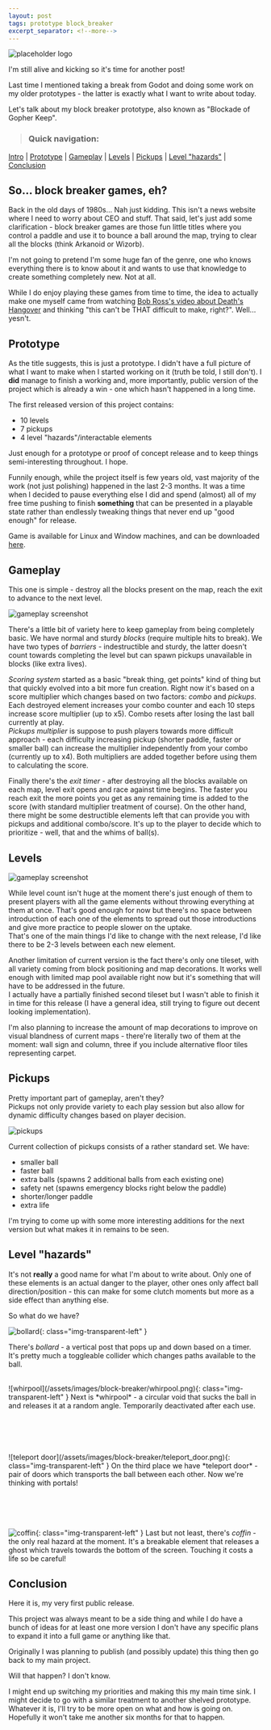 ```yaml
---
layout: post
tags: prototype block_breaker
excerpt_separator: <!--more-->
---
```

![placeholder logo](/assets/images/block-breaker/logo_placeholder.png)

I'm still alive and kicking so it's time for another post!

Last time I mentioned taking a break from Godot and doing some work on my older prototypes - the latter is exactly what I want to write about today.

Let's talk about my block breaker prototype, also known as "Blockade of Gopher Keep".
<!--more-->
> ### Quick navigation:
[Intro](#so-block-breaker-games-eh) | [Prototype](#prototype) | [Gameplay](#gameplay) | [Levels](#levels) | [Pickups](#pickups) | [Level "hazards"](#level-hazards) | [Conclusion](#conclusion)

## So... block breaker games, eh?

Back in the old days of 1980s... Nah just kidding. This isn't a news website where I need to worry about CEO and stuff. That said, let's just add some clarification - block breaker games are those fun little titles where you control a paddle and use it to bounce a ball around the map, trying to clear all the blocks (think Arkanoid or Wizorb).

I'm not going to pretend I'm some huge fan of the genre, one who knows everything there is to know about it and wants to use that knowledge to create something completely new. Not at all.

While I do enjoy playing these games from time to time, the idea to actually make one myself came from watching [Bob Ross's video about Death's Hangover](https://youtu.be/aTxuQVIc-Z0) and thinking "this can't be THAT difficult to make, right?". Well... yesn't.

## Prototype

As the title suggests, this is just a prototype. I didn't have a full picture of what I want to make when I started working on it (truth be told, I still don't).
I **did** manage to finish a working and, more importantly, public version of the project which is already a win - one which hasn't happened in a long time.

The first released version of this project contains:
- 10 levels
- 7 pickups
- 4 level "hazards"/interactable elements

Just enough for a prototype or proof of concept release and to keep things semi-interesting throughout. I hope.

Funnily enough, while the project itself is few years old, vast majority of the work (not just polishing) happened in the last 2-3 months. It was a time when I decided to pause everything else I did and spend (almost) all of my free time pushing to finish **something** that can be presented in a playable state rather than endlessly tweaking things that never end up "good enough" for release.

Game is available for Linux and Window machines, and can be downloaded [here](https://da-i0.itch.io/blockade-of-gopher-keep).

## Gameplay

This one is simple - destroy all the blocks present on the map, reach the exit to advance to the next level.

![gameplay screenshot](/assets/images/block-breaker/bogk_02.png)

There's a little bit of variety here to keep gameplay from being completely basic. We have normal and sturdy *blocks* (require multiple hits to break). We have two types of *barriers* - indestructible and sturdy, the latter doesn't count towards completing the level but can spawn pickups unavailable in blocks (like extra lives).

*Scoring system* started as a basic "break thing, get points" kind of thing but that quickly evolved into a bit more fun creation. Right now it's based on a score multiplier which changes based on two factors: *combo* and *pickups*.<br>
Each destroyed element increases your combo counter and each 10 steps increase score multiplier (up to x5). Combo resets after losing the last ball currently at play.<br>
*Pickups multiplier* is suppose to push players towards more difficult approach - each difficulty increasing pickup (shorter paddle, faster or smaller ball) can increase the multiplier independently from your combo (currently up to x4).
Both multipliers are added together before using them to calculating the score.

Finally there's the *exit timer* - after destroying all the blocks available on each map, level exit opens and race against time begins. The faster you reach exit the more points you get as any remaining time is added to the score (with standard multiplier treatment of course). On the other hand, there might be some destructible elements left that can provide you with pickups and additional combo/score. It's up to the player to decide which to prioritize - well, that and the whims of ball(s).

## Levels

![gameplay screenshot](/assets/images/block-breaker/bogk_10.png)

While level count isn't huge at the moment there's just enough of them to present players with all the game elements without throwing everything at them at once. That's good enough for now but there's no space between introduction of each one of the elements to spread out those introductions and give more practice to people slower on the uptake.<br>
That's one of the main things I'd like to change with the next release, I'd like there to be 2-3 levels between each new element.

Another limitation of current version is the fact there's only one tileset, with all variety coming from block positioning and map decorations.
It works well enough with limited map pool available right now but it's something that will have to be addressed in the future.<br>
I actually have a partially finished second tileset but I wasn't able to finish it in time for this release (I have a general idea, still trying to figure out decent looking implementation).

I'm also planning to increase the amount of map decorations to improve on visual blandness of current maps - there're literally two of them at the moment: wall sign and column, three if you include alternative floor tiles representing carpet.

## Pickups

Pretty important part of gameplay, aren't they?<br>
Pickups not only provide variety to each play session but also allow for dynamic difficulty changes based on player decision.

![pickups](/assets/images/block-breaker/pickups.png)

Current collection of pickups consists of a rather standard set. We have:
- smaller ball
- faster ball
- extra balls (spawns 2 additional balls from each existing one)
- safety net (spawns emergency blocks right below the paddle)
- shorter/longer paddle
- extra life

I'm trying to come up with some more interesting additions for the next version but what makes it in remains to be seen.

## Level "hazards"

It's not **really** a good name for what I'm about to write about. Only one of these elements is an actual danger to the player, other ones only affect ball direction/position - this can make for some clutch moments but more as a side effect than anything else.

So what do we have?

![bollard](/assets/images/block-breaker/bollard.png){: class="img-transparent-left" }

There's *bollard* - a vertical post that pops up and down based on a timer. It's pretty much a toggleable collider which changes paths available to the ball.

<br>
![whirpool](/assets/images/block-breaker/whirpool.png){: class="img-transparent-left" }
Next is *whirpool* - a circular void that sucks the ball in and releases it at a random angle. Temporarily deactivated after each use.
<br><br><br><br><br><br>
![teleport door](/assets/images/block-breaker/teleport_door.png){: class="img-transparent-left" }
On the third place we have *teleport door* - pair of doors which transports the ball between each other. Now we're thinking with portals!

<br><br><br><br>
![coffin](/assets/images/block-breaker/coffin.png){: class="img-transparent-left" }
Last but not least, there's *coffin* - the only real hazard at the moment. It's a breakable element that releases a ghost which travels towards the bottom of the screen. Touching it costs a life so be careful!

## Conclusion

Here it is, my very first public release.

This project was always meant to be a side thing and while I do have a bunch of ideas for at least one more version I don't have any specific plans to expand it into a full game or anything like that.

Originally I was planning to publish (and possibly update) this thing then go back to my main project.

Will that happen? I don't know.

I might end up switching my priorities and making this my main time sink. I might decide to go with a similar treatment to another shelved prototype.<br>
Whatever it is, I'll try to be more open on what and how is going on. Hopefully it won't take me another six months for that to happen.